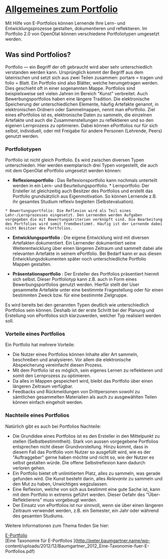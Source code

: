 #  [Allgemeines zum Portfolio](Allgemeines+zum+Portfolio.html)

Mit Hilfe von E-Portfolios können Lernende Ihre Lern- und Entwicklungsprozesse
gestalten, dokumentieren und reflektieren. Im Portfolio 2.0 von OpenOlat
können verschiedene Portfoliotypen umgesetzt werden.  

## Was sind Portfolios?

Portfolio — ein Begriff der oft gebraucht wird aber sehr unterschiedlich
verstanden werden kann. Ursprünglich kommt der Begriff aus dem lateinischen
und setzt sich aus zwei Teilen zusammen: portare = tragen und folio = Blatt.
Ein Portfolio sind also Blätter, welche herumgetragen werden. Dies geschieht
oft in einer sogenannten Mappe. Portfolios sind beispielsweise seit vielen
Jahren im Bereich "Kunst" verbreitet. Auch Bewerbungsportfolios haben eine
längere Tradition. Die elektronische Speicherung der unterschiedlichen
Elemente, häufig Artefakte genannt, in elektronischen Ordnern oder
Sammelmappen, nennt man ePortfolio. Ziel eines ePortfolios ist es,
elektronische Daten zu sammeln, die einzelnen Artefakte und auch die
Zusammenstellungen zu reflektieren und so den eigenen Lernprozess zu
optimieren. Dabei können ePortfolios nur für sich selbst, individuell, oder
mit Freigabe für andere Personen (Lehrende, Peers) genutzt werden.

### Portfoliotypen

Portfolio ist nicht gleich Portfolio. Es wird zwischen diversen Typen
unterschieden. Hier werden exemplarisch drei Typen vorgestellt, die auch mit
dem OpenOlat ePortfolio umgesetzt werden können:

  *  **Reflexionsportfolio** : Das Reflexionsportfolio kann nochmals unterteilt werden in ein Lern- und Beurteilungsportfolio. 
    * Lernportfolio: Der Ersteller ist gleichzeitig auch Besitzer des Portfolios und erstellt das Portfolio grundsätzlich aus Eigenmotivation. So können Lernende z.B. ihr gesamtes Studium reflexiv begleiten (Selbstevaluation).   

    * Bewertungsportfolio: Die Reflexion wird als Teil eines Lehr-/Lernprozesses eingesetzt. Den Lernenden werden Aufgaben vorgegeben die mit Bewertungskriterien verknüpft sind. Die Bearbeitung des Portfolios wird somit fremdbestimmt. Häufig ist der Lernende dabei nicht Besitzer des Portfolios. 
  *   **Entwicklungsportfolio** : Die eigene Entwicklung wird mit diversen Artefakten dokumentiert. Ein Lernender dokumentiert seine Weiterentwicklung über einen längeren Zeitraum und sammelt dabei alle relevanten Artefakte in seinem ePortfolio. Bei Bedarf kann er aus diesen Entwicklungsdokumenten später noch unterschiedliche Portfolio Mappen gestalten.   

  *   **Präsentationsportfolio** : Der Ersteller des Portfolios präsentiert hiermit sich selbst. Dieser Portfoliotyp kann z.B. auch in Form eines Bewerbungsportfolios genutzt werden. Hierfür stellt der User gesammelte Artefakte unter eine bestimmte Fragestellung oder für einen bestimmten Zweck bzw. für eine bestimmte Zielgruppe.   

Es wird bereits bei den genannten Typen deutlich wie unterschiedlich
Portfolios sein können. Deshalb ist der erste Schritt bei der Planung und
Erstellung von ePortfolios sich klarzuwerden, welcher Typ realisiert werden
soll.

### Vorteile eines Portfolios

Ein Portfolio hat mehrere Vorteile:

  * Die Nutzer eines Portfolios können Inhalte aller Art sammeln, beschreiben und analysieren. Vor allem die elektronische Abspeicherung vereinfacht diesen Prozess. 
  * Mit dem Portfolio ist es möglich, sein eigenes Lernen zu reflektieren und somit den Lernprozess zu optimieren.
  * Da alles in Mappen gespeichert wird, bleibt das Portfolio über einen längeren Zeitraum verfügbar.
  * Feedbacks und Rückmeldungen von Drittpersonen sowohl zu sämtlichen gesammelten Materialien als auch zu ausgewählten Teilen können einfach eingeholt werden. 

### Nachteile eines Portfolios

Natürlich gibt es auch bei Portfolios Nachteile:

  * Die Grundidee eines Portfolios ist es den Ersteller in den Mittelpunkt zu stellen (Selbstbestimmtheit). Stark von aussen vorgegebene Portfolios entsprechen nicht dieser Grundvorstellung. Hinzu kommt, dass in diesem Fall das Portfolio vom Nutzer so ausgefüllt wird, wie es der "Auftraggeber" gerne haben möchte und nicht so, wie der Nutzer es selbst gestalten würde. Die offene Selbstreflexion kann dadurch verloren gehen.
  * Ein Portfolio bietet oft unlimitierten Platz, alles zu sammeln, was gerade gefunden wird. Die Kunst besteht darin, alles _Relevante_ zu sammeln und den Mut zu haben, Unwichtiges wegzulassen.
  * Eine Reflexion, welche von sich aus bestimmt eine gute Sache ist, kann mit dem Portfolio in extremis geführt werden. Dieser Gefahr des "Über-Reflektierens" muss vorgebeugt werden.
  * Der Einsatz von ePortfolios ist nur sinnvoll, wenn sie über einen längeren Zeitraum verwendet werden, z.B. ein Semester, ein Jahr oder während des gesamten Studiums.

Weitere Informationen zum Thema finden Sie hier:

[E-Portfolio
](https://www.e-teaching.org/lehrszenarien/pruefung/pruefungsform/eportfolio/)[  
](https://www.e-teaching.org/lehrszenarien/pruefung/pruefungsform/eportfolio/)[Eine
Taxonomie für E-Portfolios ](http://peter.baumgartner.name/wp-
content/uploads/2012/12/Baumgartner_2012_Eine-Taxonomie-fuer-E-
Portfolios.pdf)[  
](https://www.e-teaching.org/lehrszenarien/pruefung/pruefungsform/eportfolio/)

